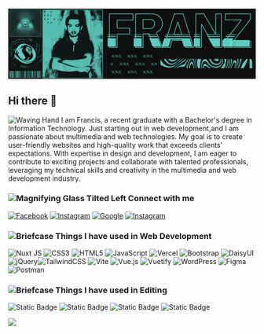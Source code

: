 ![Header](./franz-bg.png)

## Hi there 👋

<!--
**franz2112/franz2112** is a ✨ _special_ ✨ repository because its `README.md` (this file) appears on your GitHub profile.

Here are some ideas to get you started:

- 🔭 I’m currently working on ...
- 🌱 I’m currently learning ...
- 👯 I’m looking to collaborate on ...
- 🤔 I’m looking for help with ...
- 💬 Ask me about ...
- 📫 How to reach me: ...
- 😄 Pronouns: ...
- ⚡ Fun fact: ...
-->


<img src="https://raw.githubusercontent.com/Tarikul-Islam-Anik/Animated-Fluent-Emojis/master/Emojis/Hand%20gestures/Waving%20Hand.png" alt="Waving Hand" width="19" height="19" /> I am Francis, a recent graduate with a Bachelor's degree in Information Technology. Just starting out in web development,and I am passionate about multimedia and web technologies. My goal is to create user-friendly websites and high-quality work that exceeds clients' expectations. With expertise in design and development, I am eager to contribute to exciting projects and collaborate with talented professionals, leveraging my technical skills and creativity in the multimedia and web development industry.

### <img src="https://raw.githubusercontent.com/Tarikul-Islam-Anik/Animated-Fluent-Emojis/master/Emojis/Objects/Magnifying%20Glass%20Tilted%20Left.png" alt="Magnifying Glass Tilted Left" width="15" height="15" /> Connect with me
[![Facebook](https://img.shields.io/badge/Facebook-%231877F2.svg?logo=Facebook&logoColor=white)](https://facebook.com/franzmichael.solmayor) [![Instagram](https://img.shields.io/badge/Instagram-%23E4405F.svg?logo=Instagram&logoColor=white)](https://instagram.com/fransolmyr) [![Google](https://img.shields.io/badge/Google-%230077B5.svg?logo=google&logoColor=white)](https://franzsolmayor@gmail.com) [![Instagram](https://img.shields.io/badge/Instagram-%23E4405F.svg?logo=Instagram&logoColor=white)](https://instagram.com/fransolmyr)

### <img src="https://raw.githubusercontent.com/Tarikul-Islam-Anik/Animated-Fluent-Emojis/master/Emojis/Objects/Briefcase.png" alt="Briefcase" width="15" height="15" /> Things I have used in Web Development
![Nuxt JS](https://img.shields.io/badge/Nuxt-002E3B?style=for-the-badge&logo=nuxt.js&logoColor=#00DC82) ![CSS3](https://img.shields.io/badge/css3-%231572B6.svg?style=for-the-badge&logo=css3&logoColor=white) ![HTML5](https://img.shields.io/badge/html5-%23E34F26.svg?style=for-the-badge&logo=html5&logoColor=white) ![JavaScript](https://img.shields.io/badge/javascript-%23323330.svg?style=for-the-badge&logo=javascript&logoColor=%23F7DF1E) ![Vercel](https://img.shields.io/badge/vercel-%23000000.svg?style=for-the-badge&logo=vercel&logoColor=white) ![Bootstrap](https://img.shields.io/badge/bootstrap-%238511FA.svg?style=for-the-badge&logo=bootstrap&logoColor=white) ![DaisyUI](https://img.shields.io/badge/daisyui-5A0EF8?style=for-the-badge&logo=daisyui&logoColor=white) ![jQuery](https://img.shields.io/badge/jquery-%230769AD.svg?style=for-the-badge&logo=jquery&logoColor=white)![TailwindCSS](https://img.shields.io/badge/tailwindcss-%2338B2AC.svg?style=for-the-badge&logo=tailwind-css&logoColor=white) ![Vite](https://img.shields.io/badge/vite-%23646CFF.svg?style=for-the-badge&logo=vite&logoColor=white) ![Vue.js](https://img.shields.io/badge/vue.js-%2335495e.svg?style=for-the-badge&logo=vuedotjs&logoColor=%234FC08D) ![Vuetify](https://img.shields.io/badge/Vuetify-1867C0?style=for-the-badge&logo=vuetify&logoColor=AEDDFF) ![WordPress](https://img.shields.io/badge/WordPress-%23117AC9.svg?style=for-the-badge&logo=WordPress&logoColor=white) ![Figma](https://img.shields.io/badge/figma-%23F24E1E.svg?style=for-the-badge&logo=figma&logoColor=white) ![Postman](https://img.shields.io/badge/Postman-FF6C37?style=for-the-badge&logo=postman&logoColor=white)

### <img src="https://raw.githubusercontent.com/Tarikul-Islam-Anik/Animated-Fluent-Emojis/master/Emojis/Objects/Briefcase.png" alt="Briefcase" width="15" height="15" /> Things I have used in Editing
![Static Badge](https://img.shields.io/badge/Photoshop-31A8FF?style=for-the-badge&logo=adobephotoshop&logoColor=%2331A8FF&color=white) ![Static Badge](https://img.shields.io/badge/Premier%20Pro-9999FF?style=for-the-badge&logo=adobepremierepro&logoColor=%239999FF&color=white) ![Static Badge](https://img.shields.io/badge/Illustrator-1?style=for-the-badge&logo=adobeillustrator&logoColor=%23FF9A00&color=white) ![Static Badge](https://img.shields.io/badge/After%20Effects-1?style=for-the-badge&logo=adobeaftereffects&logoColor=%239999FF&color=white)







[![](https://visitcount.itsvg.in/api?id=franz2112&label=Profile%20Views&pretty=false)](https://visitcount.itsvg.in)
